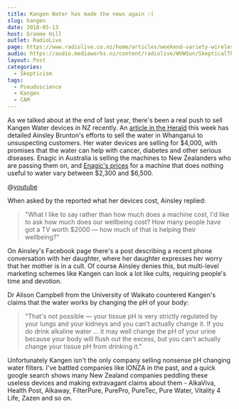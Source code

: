 ```yaml
---
title: Kangen Water has made the news again :(
slug: kangen
date: 2018-05-13
host: Graeme Hill
outlet: RadioLive
page: https://www.radiolive.co.nz/home/articles/weekend-variety-wireless/2018/05/skeptical-thoughts--healing-crystals---wondermins.html
audio: https://audio.mediaworks.nz/content/radiolive/WVWSun/SkepticalThoughts13_05_18.mp3
layout: Post
categories:
  - Skepticism
tags:
  - Pseudoscience
  - Kangen
  - CAM
---
```


As we talked about at the end of last year, there's been a real push to sell Kangen Water devices in NZ recently. An [article in the Herald](https://www.nzherald.co.nz/nz/news/article.cfm?c_id=1&objectid=12047470) this week has detailed Ainsley Brunton's efforts to sell the water in Whanganui to unsuspecting customers. Her water devices are selling for $4,000, with promises that the water can help with cancer, diabetes and other serious diseases. Enagic in Australia is selling the machines to New Zealanders who are passing them on, and [Enagic's prices](https://store.enagic.com/au/machines.html?dir=desc&order=price) for a machine that does nothing useful to water vary between $2,300 and $6,500.

<!-- more -->

@[youtube](https://youtu.be/jdUHnpx_Q_w)

When asked by the reported what her devices cost, Ainsley replied:

> "What I like to say rather than how much does a machine cost, I'd like to ask how much does our wellbeing cost? How many people have got a TV worth $2000 — how much of that is helping their wellbeing?"

On Ainsley's Facebook page there's a post describing a recent phone conversation with her daughter, where her daughter expresses her worry that her mother is in a cult. Of course Ainsley denies this, but multi-level marketing schemes like Kangen can look a lot like cults, requiring people's time and devotion.

Dr Alison Campbell from the University of Waikato countered Kangen's claims that the water works by changing the pH of your body:

> "That's not possible — your tissue pH is very strictly regulated by your lungs and your kidneys and you can't actually change it. If you do drink alkaline water ... it may well change the pH of your urine because your body will flush out the excess, but you can't actually change your tissue pH from drinking it."

Unfortunately Kangen isn't the only company selling nonsense pH changing water filters. I've battled companies like IONZA in the past, and a quick google search shows many New Zealand companies peddling these useless devices and making extravagant claims about them - AlkaViva, Health Post, Alkaway, FilterPure, PurePro, PureTec, Pure Water, Vitality 4 Life, Zazen and so on.
